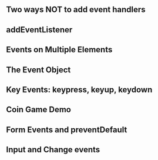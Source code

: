 ## Two ways NOT to add event handlers

## addEventListener

## Events on Multiple Elements

## The Event Object

## Key Events: keypress, keyup, keydown

## Coin Game Demo

## Form Events and preventDefault

## Input and Change events